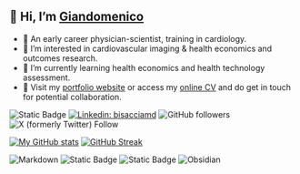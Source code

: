 ## 👋 Hi, I’m [Giandomenico](https://www.bisacciamd.com)
- 🔎 An early career physician-scientist, training in cardiology.
- 👀 I’m interested in cardiovascular imaging & health economics and outcomes research.
- 🌱 I’m currently learning health economics and health technology assessment.
- 🔗 Visit my [portfolio website](https://www.bisacciamd.com) or access my [online CV](https://cv.bisacciamd.com/) and do get in touch for potential collaboration.

![Static Badge](https://img.shields.io/badge/Let's_connect-on-blue)
[![Linkedin: bisacciamd](https://img.shields.io/badge/-Giandomenico_Bisaccia-blue?style=flat-square&logo=Linkedin&logoColor=white&link=https://www.linkedin.com/in/bisacciamd/)](https://www.linkedin.com/in/bisacciamd/)
![GitHub followers](https://img.shields.io/github/followers/bisacciamd)
![X (formerly Twitter) Follow](https://img.shields.io/twitter/follow/bisacciamd)

[![My GitHub stats](https://github-readme-stats.vercel.app/api?username=bisacciamd&theme=transparent&card_width=400)](https://github.com/anuraghazra/github-readme-stats)
[![GitHub Streak](https://streak-stats.demolab.com?user=bisacciamd&theme=transparent&hide_border=false&card_width=400)](https://git.io/streak-stats)

![Markdown](https://img.shields.io/badge/-Markdown-000000?style=flat&logo=markdown&logoColor=white)
![Static Badge](https://img.shields.io/badge/Coding-green?style=flat&logo=r&color=blue)
![Static Badge](https://img.shields.io/badge/Reporting-green?style=flat&logo=quarto&color=blue)
![Obsidian](https://img.shields.io/badge/-Obsidian-483699?style=flat&logo=obsidian&logoColor=white)

